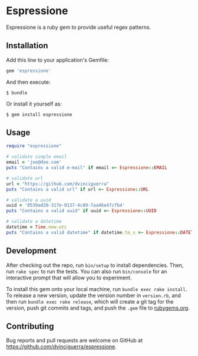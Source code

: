 # Espressione

Espressione is a ruby gem to provide useful regex patterns.

## Installation

Add this line to your application's Gemfile:

```ruby
gem 'espressione'
```

And then execute:

    $ bundle

Or install it yourself as:

    $ gem install espressione

## Usage

```ruby
require "espressione"

# validate simple email
email = 'joe@doe.com'
puts "Contains a valid e-mail" if email =~ Espressione::EMAIL

# validate url
url = "https://github.com/dvinciguerra"
puts "Contains a valid url" if url =~ Espressione::URL

# validate a uuid
uuid = '8539ad20-317e-0137-4c89-7aa46e47cfb4'
puts "Contains a valid uuid" if uuid =~ Espressione::UUID

# validate a datetime
datetime = Time.now.utc
puts "Contains a valid datetime" if datetime.to_s =~ Espressione::DATETIME
```

## Development

After checking out the repo, run `bin/setup` to install dependencies. Then, run `rake spec` to run the tests. You can also run `bin/console` for an interactive prompt that will allow you to experiment.

To install this gem onto your local machine, run `bundle exec rake install`. To release a new version, update the version number in `version.rb`, and then run `bundle exec rake release`, which will create a git tag for the version, push git commits and tags, and push the `.gem` file to [rubygems.org](https://rubygems.org).

## Contributing

Bug reports and pull requests are welcome on GitHub at https://github.com/dvinciguerra/espressione.
